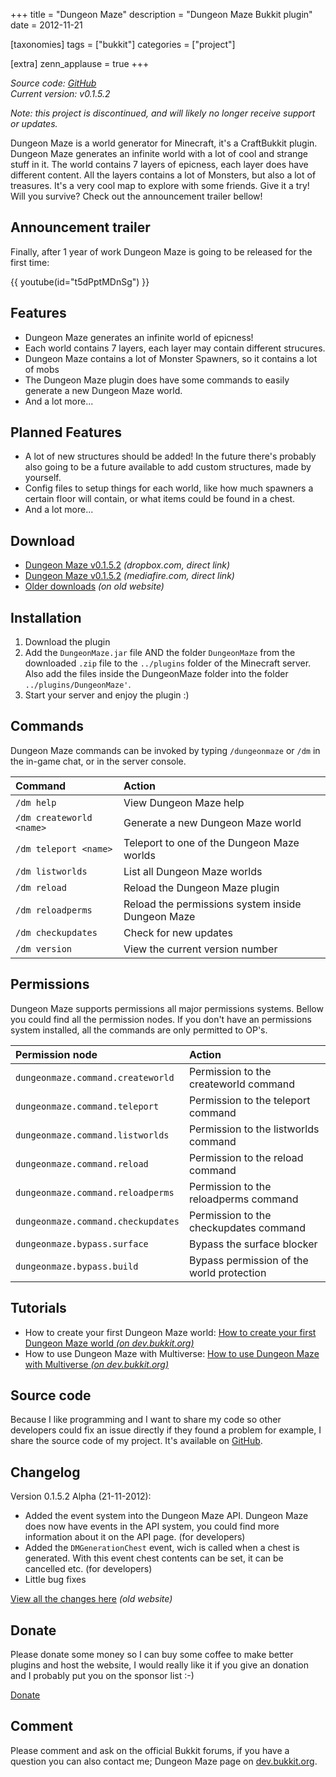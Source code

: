 +++
title = "Dungeon Maze"
description = "Dungeon Maze Bukkit plugin"
date = 2012-11-21

[taxonomies]
tags = ["bukkit"]
categories = ["project"]

[extra]
zenn_applause = true
+++

_Source code: [GitHub][github]_  
_Current version: v0.1.5.2_

_Note: this project is discontinued, and will likely no longer receive support
or updates._

Dungeon Maze is a world generator for Minecraft, it's a CraftBukkit plugin.
Dungeon Maze generates an infinite world with a lot of cool and strange stuff in
it. The world contains 7 layers of epicness, each layer does have different
content. All the layers contains a lot of Monsters, but also a lot of treasures.
It's a very cool map to explore with some friends. Give it a try! Will you
survive?  Check out the announcement trailer bellow!

## Announcement trailer
Finally, after 1 year of work Dungeon Maze is going to be released for the first
time:

{{ youtube(id="t5dPptMDnSg") }}

## Features
- Dungeon Maze generates an infinite world of epicness!
- Each world contains 7 layers, each layer may contain different strucures.
- Dungeon Maze contains a lot of Monster Spawners, so it contains a lot of mobs
- The Dungeon Maze plugin does have some commands to easily generate a new Dungeon Maze world.
- And a lot more...

## Planned Features
- A lot of new structures should be added! In the future there's probably also
  going to be a future available to add custom structures, made by yourself.
- Config files to setup things for each world, like how much spawners a certain
  floor will contain, or what items could be found in a chest.
- And a lot more...

## Download
- [Dungeon Maze v0.1.5.2][download-dropbox] _(dropbox.com, direct link)_
- [Dungeon Maze v0.1.5.2][download-mediafire] _(mediafire.com, direct link)_
- [Older downloads][download-older] _(on old website)_

## Installation
1. Download the plugin
2. Add the `DungeonMaze.jar` file AND the folder `DungeonMaze` from the
   downloaded `.zip` file to the `../plugins` folder of the Minecraft server.
   Also add the files inside the DungeonMaze folder into the folder
   `../plugins/DungeonMaze'`.
3. Start your server and enjoy the plugin :)

## Commands
Dungeon Maze commands can be invoked by typing `/dungeonmaze` or `/dm` in the
in-game chat, or in the server console.

| Command                  | Action                                          |
| :----------------------- | :---------------------------------------------- |
| `/dm help`               | View Dungeon Maze help                            |
| `/dm createworld <name>` | Generate a new Dungeon Maze world                 |
| `/dm teleport <name>`    | Teleport to one of the Dungeon Maze worlds        |
| `/dm listworlds`         | List all Dungeon Maze worlds                      |
| `/dm reload`             | Reload the Dungeon Maze plugin                    |
| `/dm reloadperms`        | Reload the permissions system inside Dungeon Maze |
| `/dm checkupdates`       | Check for new updates                             |
| `/dm version`            | View the current version number                   |

## Permissions
Dungeon Maze supports permissions all major permissions systems.  Bellow you
could find all the permission nodes.  If you don't have an permissions system
installed, all the commands are only permitted to OP's.

| Permission node                    | Action                                  |
| :--------------------------------- | :-------------------------------------- |
| `dungeonmaze.command.createworld`  | Permission to the createworld command     |
| `dungeonmaze.command.teleport`     | Permission to the teleport command        |
| `dungeonmaze.command.listworlds`   | Permission to the listworlds command      |
| `dungeonmaze.command.reload`       | Permission to the reload command          |
| `dungeonmaze.command.reloadperms`  | Permission to the reloadperms command     |
| `dungeonmaze.command.checkupdates` | Permission to the checkupdates command    |
| `dungeonmaze.bypass.surface`       | Bypass the surface blocker                |
| `dungeonmaze.bypass.build`         | Bypass permission of the world protection |

## Tutorials
- How to create your first Dungeon Maze world: [How to create your first Dungeon Maze world _(on dev.bukkit.org)_][tutorial-first-world]
- How to use Dungeon Maze with Multiverse: [How to use Dungeon Maze with Multiverse _(on dev.bukkit.org)_][tutorial-multiverse]

## Source code
Because I like programming and I want to share my code so other developers could
fix an issue directly if they found a problem for example, I share the source
code of my project. It's available on [GitHub][github].

## Changelog
Version 0.1.5.2 Alpha (21-11-2012):
- Added the event system into the Dungeon Maze API. Dungeon Maze does now have
  events in the API system, you could find more information about it on the API
  page. (for developers)
- Added the `DMGenerationChest` event, wich is called when a chest is generated.
  With this event chest contents can be set, it can be cancelled etc.
  (for developers)
- Little bug fixes

[View all the changes here][changelog] _(old website)_

## Donate
Please donate some money so I can buy some coffee to make better plugins and
host the website, I would really like it if you give an donation and I probably
put you on the sponsor list :-)

[Donate][donate]

## Comment
Please comment and ask on the official Bukkit forums, if you have a question
you can also contact me; Dungeon Maze page on [dev.bukkit.org][dev.bukkit.org].


[github]: https://github.com/timvisee/dungeon-maze
[download-dropbox]: https://old.timvisee.com/download/91
[download-mediafire]: https://old.timvisee.com/download/92
[download-older]: https://old.timvisee.com/projects/bukkit/dungeon-maze/downloads
[tutorial-first-world]: http://dev.bukkit.org/server-mods/dungeon-maze/pages/how-to-create-your-first-dungeon-maze-world/
[tutorial-multiverse]: http://dev.bukkit.org/server-mods/dungeon-maze/pages/how-to-use-dungeon-maze-with-multiverse/
[changelog]: httpss://old.timvisee.com/projects/bukkit/dungeon-maze/changelog
[donate]: https://www.paypal.com/cgi-bin/webscr?cmd=_s-xclick&hosted_button_id=QH2EGBRH9T6R2
[dev.bukkit.org]: https://dev.bukkit.org/server-mods/dungeon-maze/
